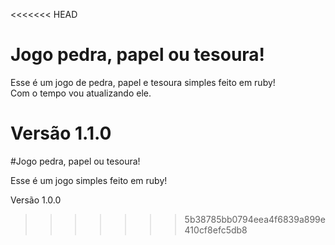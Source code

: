 <<<<<<< HEAD
# Jogo pedra, papel ou tesoura!

Esse é um jogo de pedra, papel e tesoura simples feito em ruby!  
Com o tempo vou atualizando ele.

Versão 1.1.0
=======
#Jogo pedra, papel ou tesoura!

Esse é um jogo simples feito em ruby!

Versão 1.0.0
>>>>>>> 5b38785bb0794eea4f6839a899e410cf8efc5db8
